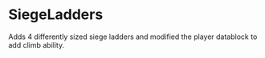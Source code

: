 # SiegeLadders
Adds 4 differently sized siege ladders and modified the player datablock to add climb ability.
